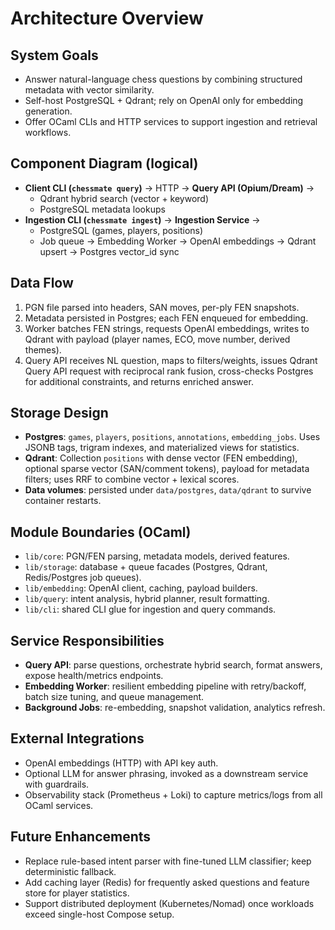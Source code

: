 # Architecture Overview

## System Goals
- Answer natural-language chess questions by combining structured metadata with vector similarity.
- Self-host PostgreSQL + Qdrant; rely on OpenAI only for embedding generation.
- Offer OCaml CLIs and HTTP services to support ingestion and retrieval workflows.

## Component Diagram (logical)
- **Client CLI (`chessmate query`)** → HTTP → **Query API (Opium/Dream)** →
  - Qdrant hybrid search (vector + keyword)
  - PostgreSQL metadata lookups
- **Ingestion CLI (`chessmate ingest`)** → **Ingestion Service** →
  - PostgreSQL (games, players, positions)
  - Job queue → Embedding Worker → OpenAI embeddings → Qdrant upsert → Postgres vector_id sync

## Data Flow
1. PGN file parsed into headers, SAN moves, per-ply FEN snapshots.
2. Metadata persisted in Postgres; each FEN enqueued for embedding.
3. Worker batches FEN strings, requests OpenAI embeddings, writes to Qdrant with payload (player names, ECO, move number, derived themes).
4. Query API receives NL question, maps to filters/weights, issues Qdrant Query API request with reciprocal rank fusion, cross-checks Postgres for additional constraints, and returns enriched answer.

## Storage Design
- **Postgres**: `games`, `players`, `positions`, `annotations`, `embedding_jobs`. Uses JSONB tags, trigram indexes, and materialized views for statistics.
- **Qdrant**: Collection `positions` with dense vector (FEN embedding), optional sparse vector (SAN/comment tokens), payload for metadata filters; uses RRF to combine vector + lexical scores.
- **Data volumes**: persisted under `data/postgres`, `data/qdrant` to survive container restarts.

## Module Boundaries (OCaml)
- `lib/core`: PGN/FEN parsing, metadata models, derived features.
- `lib/storage`: database + queue facades (Postgres, Qdrant, Redis/Postgres job queues).
- `lib/embedding`: OpenAI client, caching, payload builders.
- `lib/query`: intent analysis, hybrid planner, result formatting.
- `lib/cli`: shared CLI glue for ingestion and query commands.

## Service Responsibilities
- **Query API**: parse questions, orchestrate hybrid search, format answers, expose health/metrics endpoints.
- **Embedding Worker**: resilient embedding pipeline with retry/backoff, batch size tuning, and queue management.
- **Background Jobs**: re-embedding, snapshot validation, analytics refresh.

## External Integrations
- OpenAI embeddings (HTTP) with API key auth.
- Optional LLM for answer phrasing, invoked as a downstream service with guardrails.
- Observability stack (Prometheus + Loki) to capture metrics/logs from all OCaml services.

## Future Enhancements
- Replace rule-based intent parser with fine-tuned LLM classifier; keep deterministic fallback.
- Add caching layer (Redis) for frequently asked questions and feature store for player statistics.
- Support distributed deployment (Kubernetes/Nomad) once workloads exceed single-host Compose setup.
